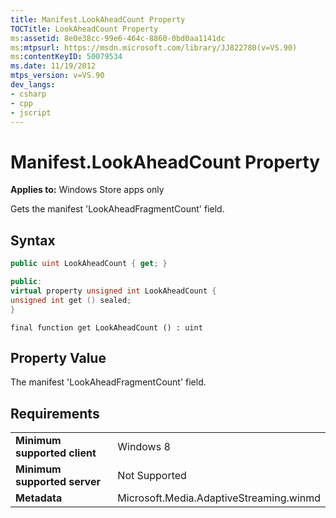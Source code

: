 ```yaml
---
title: Manifest.LookAheadCount Property
TOCTitle: LookAheadCount Property
ms:assetid: 8e0e38cc-99e6-464c-8860-0bd0aa1141dc
ms:mtpsurl: https://msdn.microsoft.com/library/JJ822780(v=VS.90)
ms:contentKeyID: 50079534
ms.date: 11/19/2012
mtps_version: v=VS.90
dev_langs:
- csharp
- cpp
- jscript
---
```


# Manifest.LookAheadCount Property

**Applies to:** Windows Store apps only

Gets the manifest 'LookAheadFragmentCount' field.

## Syntax

```csharp
public uint LookAheadCount { get; }
```

```cpp
public:
virtual property unsigned int LookAheadCount {
unsigned int get () sealed;
}
```

```jscript
final function get LookAheadCount () : uint
```

## Property Value

The manifest 'LookAheadFragmentCount' field.

## Requirements

|||
|--- |--- |
|**Minimum supported client**|Windows 8|
|**Minimum supported server**|Not Supported|
|**Metadata**|Microsoft.Media.AdaptiveStreaming.winmd|
